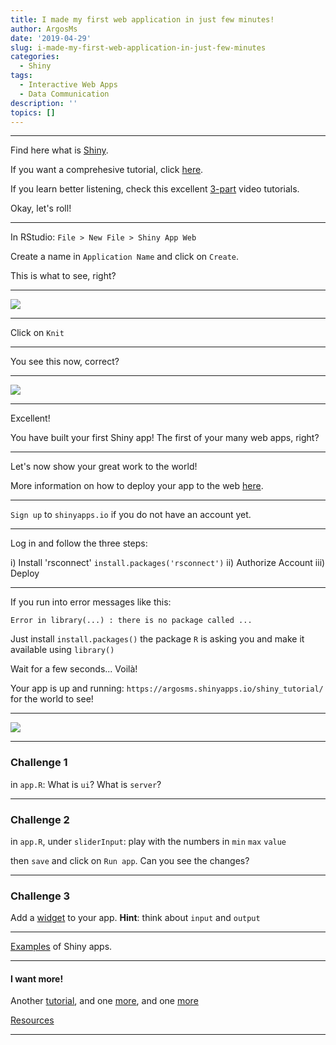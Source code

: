 ```yaml
---
title: I made my first web application in just few minutes!
author: ArgosMs
date: '2019-04-29'
slug: i-made-my-first-web-application-in-just-few-minutes
categories:
  - Shiny
tags:
  - Interactive Web Apps
  - Data Communication
description: ''
topics: []
---
```


***

Find here what is [Shiny](https://www.rstudio.com/products/shiny-2/).

If you want a comprehesive tutorial, click [here](https://shiny.rstudio.com/tutorial/written-tutorial/lesson1/).

If you learn better listening, check this excellent [3-part](https://shiny.rstudio.com/tutorial/) video tutorials.

Okay, let's roll!

***

In RStudio: `File > New File > Shiny App Web`

Create a name in `Application Name` and click on `Create`.

This is what to see, right?

***

![](C:/Users/NewUser/Documents/Shiny_Tutorial/Shiny_Tutorial_image_0.png)

***

Click on `Knit`

***

You see this now, correct?

***

![](C:/Users/NewUser/Documents/Shiny_Tutorial/Shiny_Tutorial_image_1.png)

***

Excellent! 

You have built your first Shiny app! The first of your many web apps, right?

***

Let's now show your great work to the world! 

More information on how to deploy your app to the web [here](https://shiny.rstudio.com/deploy/).

***

`Sign up` to `shinyapps.io` if you do not have an account yet.

***

Log in and follow the three steps:

i) Install 'rsconnect' `install.packages('rsconnect')`
ii) Authorize Account
iii) Deploy

***

If you run into error messages like this:

`Error in library(...) : there is no package called ...`

Just install `install.packages()` the package `R` is asking you 
and make it available using `library()`

Wait for a few seconds... Voilà!

Your app is up and running: `https://argosms.shinyapps.io/shiny_tutorial/` for the world to see!

***

![](C:/Users/NewUser/Documents/Shiny_Tutorial/Shiny_Tutorial_image_2.png)

***

### Challenge 1

in `app.R`: What is `ui`? What is `server`?

***

### Challenge 2

in `app.R`, under `sliderInput`: play with the numbers in `min` `max` `value`

then `save` and click on `Run app`. Can you see the changes?

***

### Challenge 3

Add a [widget](https://shiny.rstudio.com/gallery/widget-gallery.html) to your app.
**Hint**: think about `input` and `output`

***

[Examples](https://www.showmeshiny.com/) of Shiny apps.

***

#### I want more!

Another [tutorial](https://deanattali.com/blog/building-shiny-apps-tutorial/), and one [more](https://www.listendata.com/2018/02/shiny-tutorial-r.html), and one [more](http://zevross.com/blog/2016/04/19/r-powered-web-applications-with-shiny-a-tutorial-and-cheat-sheet-with-40-example-apps/)

[Resources](https://bookdown.org/weicheng/shinyTutorial/resources.html)

***

